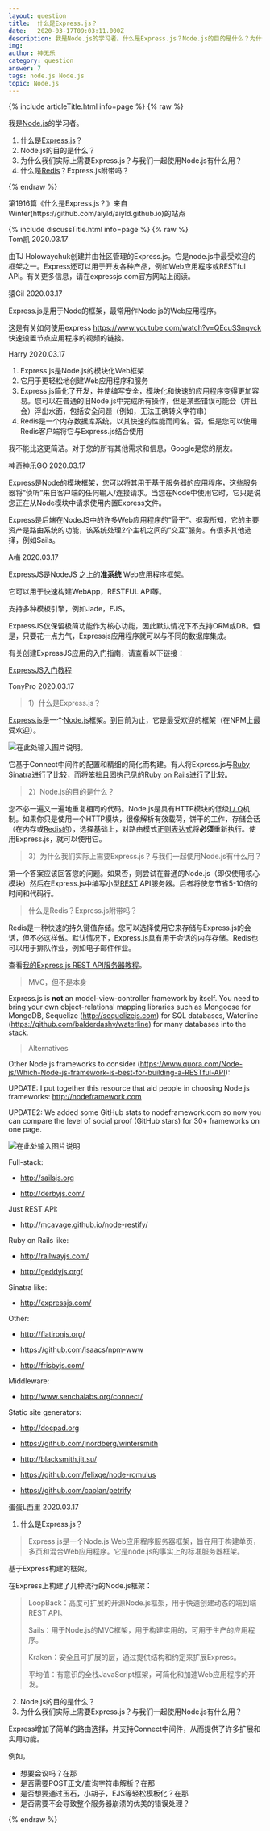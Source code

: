 ```yaml
---
layout: question
title:  什么是Express.js？
date:   2020-03-17T09:03:11.000Z
description: 我是Node.js的学习者。什么是Express.js？Node.js的目的是什么？为什么我们实际上需要Express.js？与我们一起使用No...
img: 
author: 神无乐
category: question
answer: 7
tags: node.js Node.js
topic: Node.js
---
```

<div class="article-root">
  <div class="article">
    {% include articleTitle.html info=page %}
    {% raw %}
    <div class="article-content"><p><font style="vertical-align: inherit;"><font style="vertical-align: inherit;">我是</font></font><a href="http://en.wikipedia.org/wiki/Node.js" rel="noreferrer"><font style="vertical-align: inherit;"><font style="vertical-align: inherit;">Node.js</font></font></a><font style="vertical-align: inherit;"><font style="vertical-align: inherit;">的学习者</font><font style="vertical-align: inherit;">。</font></font></p>

<ol>
<li><font style="vertical-align: inherit;"><font style="vertical-align: inherit;">什么是</font></font><a href="https://en.wikipedia.org/wiki/Express.js" rel="noreferrer"><font style="vertical-align: inherit;"><font style="vertical-align: inherit;">Express.js</font></font></a><font style="vertical-align: inherit;"><font style="vertical-align: inherit;">？</font></font></li>
<li><font style="vertical-align: inherit;"><font style="vertical-align: inherit;">Node.js的目的是什么？</font></font></li>
<li><font style="vertical-align: inherit;"><font style="vertical-align: inherit;">为什么我们实际上需要Express.js？</font><font style="vertical-align: inherit;">与我们一起使用Node.js有什么用？</font></font></li>
<li><font style="vertical-align: inherit;"><font style="vertical-align: inherit;">什么是</font></font><a href="https://en.wikipedia.org/wiki/Redis" rel="noreferrer"><font style="vertical-align: inherit;"><font style="vertical-align: inherit;">Redis</font></font></a><font style="vertical-align: inherit;"><font style="vertical-align: inherit;">？</font><font style="vertical-align: inherit;">Express.js附带吗？</font></font></li>
</ol></div>
    {% endraw %}
  </div>
  <p class="winter_mark">第1916篇《什么是Express.js？》来自Winter(https://github.com/aiyld/aiyld.github.io)的站点</p>
  <div class="discuss-wrapper">
    {% include discussTitle.html info=page %}
    {% raw %}
    <div class="discuss-item">
        <div class="discuss-parent">
          <div class="discuss-meta">
            <span class="discuss-user">Tom凯</span>
            <span class="discuss-time">2020.03.17</span>
          </div>
          <div class="discuss-comment"><p><font style="vertical-align: inherit;"><font style="vertical-align: inherit;">由TJ Holowaychuk创建并由社区管理的Express.js。</font><font style="vertical-align: inherit;">它是node.js中最受欢迎的框架之一。</font><font style="vertical-align: inherit;">Express还可以用于开发各种产品，例如Web应用程序或RESTful API。有关更多信息，请在expressjs.com官方网站上阅读。</font></font></p></div>
        </div></div><div class="discuss-item">
        <div class="discuss-parent">
          <div class="discuss-meta">
            <span class="discuss-user">猿Gil</span>
            <span class="discuss-time">2020.03.17</span>
          </div>
          <div class="discuss-comment"><p><font style="vertical-align: inherit;"><font style="vertical-align: inherit;">Express.js是用于Node的框架，最常用作Node js的Web应用程序。</font></font></p>

<p><font style="vertical-align: inherit;"><font style="vertical-align: inherit;">这是有关如何使用express </font><a href="https://www.youtube.com/watch?v=QEcuSSnqvck" rel="nofollow"><font style="vertical-align: inherit;">https://www.youtube.com/watch?v=QEcuSSnqvck</font></a><font style="vertical-align: inherit;">快速设置节点应用程序的视频的链接。</font></font><a href="https://www.youtube.com/watch?v=QEcuSSnqvck" rel="nofollow"><font style="vertical-align: inherit;"></font></a></p></div>
        </div></div><div class="discuss-item">
        <div class="discuss-parent">
          <div class="discuss-meta">
            <span class="discuss-user">Harry</span>
            <span class="discuss-time">2020.03.17</span>
          </div>
          <div class="discuss-comment"><ol>
<li><font style="vertical-align: inherit;"><font style="vertical-align: inherit;">Express.js是Node.js的模块化Web框架</font></font></li>
<li><font style="vertical-align: inherit;"><font style="vertical-align: inherit;">它用于更轻松地创建Web应用程序和服务</font></font></li>
<li><font style="vertical-align: inherit;"><font style="vertical-align: inherit;">Express.js简化了开发，并使编写安全，模块化和快速的应用程序变得更加容易。</font><font style="vertical-align: inherit;">您可以在普通的旧Node.js中完成所有操作，但是某些错误可能会（并且会）浮出水面，包括安全问题（例如，无法正确转义字符串）</font></font></li>
<li><font style="vertical-align: inherit;"><font style="vertical-align: inherit;">Redis是一个内存数据库系统，以其快速的性能而闻名。</font><font style="vertical-align: inherit;">否，但是您可以使用Redis客户端将它与Express.js结合使用</font></font></li>
</ol>

<p><font style="vertical-align: inherit;"><font style="vertical-align: inherit;">我不能比这更简洁。</font><font style="vertical-align: inherit;">对于您的所有其他需求和信息，Google是您的朋友。</font></font></p></div>
        </div></div><div class="discuss-item">
        <div class="discuss-parent">
          <div class="discuss-meta">
            <span class="discuss-user">神奇神乐GO</span>
            <span class="discuss-time">2020.03.17</span>
          </div>
          <div class="discuss-comment"><p><font style="vertical-align: inherit;"><font style="vertical-align: inherit;">Express是Node的模块框架，您可以将其用于基于服务器的应用程序，这些服务器将“侦听”来自客户端的任何输入/连接请求。</font><font style="vertical-align: inherit;">当您在Node中使用它时，它只是说您正在从Node模块中请求使用内置Express文件。</font></font></p>

<p><font style="vertical-align: inherit;"><font style="vertical-align: inherit;">Express是后端在NodeJS中的许多Web应用程序的“骨干”。</font><font style="vertical-align: inherit;">据我所知，它的主要资产是路由系统的功能，该系统处理2个主机之间的“交互”服务。</font><font style="vertical-align: inherit;">有很多其他选择，例如Sails。</font></font></p></div>
        </div></div><div class="discuss-item">
        <div class="discuss-parent">
          <div class="discuss-meta">
            <span class="discuss-user">A梅</span>
            <span class="discuss-time">2020.03.17</span>
          </div>
          <div class="discuss-comment"><p><font style="vertical-align: inherit;"><font style="vertical-align: inherit;">ExpressJS是NodeJS </font><font style="vertical-align: inherit;">之上的</font></font><strong><font style="vertical-align: inherit;"><font style="vertical-align: inherit;">准系统</font></font></strong><font style="vertical-align: inherit;"><font style="vertical-align: inherit;"> Web应用程序框架。</font></font></p>

<p><font style="vertical-align: inherit;"><font style="vertical-align: inherit;">它可以用于快速构建WebApp，RESTFUL API等。</font></font></p>

<p><font style="vertical-align: inherit;"><font style="vertical-align: inherit;">支持多种模板引擎，例如Jade，EJS。 </font></font></p>

<p><font style="vertical-align: inherit;"><font style="vertical-align: inherit;">ExpressJS仅保留极简功能作为核心功能，因此默认情况下不支持ORM或DB。</font><font style="vertical-align: inherit;">但是，只要花一点力气，Expressjs应用程序就可以与不同的数据库集成。</font></font></p>

<p><font style="vertical-align: inherit;"><font style="vertical-align: inherit;">有关创建ExpressJS应用的入门指南，请查看以下链接：  </font></font></p>

<p><a href="https://rishabh.io/recipes/getting-started-with-express.html" rel="nofollow"><font style="vertical-align: inherit;"><font style="vertical-align: inherit;">ExpressJS入门教程</font></font></a> </p></div>
        </div></div><div class="discuss-item">
        <div class="discuss-parent">
          <div class="discuss-meta">
            <span class="discuss-user">TonyPro</span>
            <span class="discuss-time">2020.03.17</span>
          </div>
          <div class="discuss-comment"><blockquote>
  <p><font style="vertical-align: inherit;"><font style="vertical-align: inherit;">1）什么是Express.js？</font></font></p>
</blockquote>

<p><a href="https://en.wikipedia.org/wiki/Express.js" rel="noreferrer"><font style="vertical-align: inherit;"><font style="vertical-align: inherit;">Express.js</font></font></a><font style="vertical-align: inherit;"><font style="vertical-align: inherit;">是一个</font></font><a href="http://en.wikipedia.org/wiki/Node.js" rel="noreferrer"><font style="vertical-align: inherit;"><font style="vertical-align: inherit;">Node.js</font></font></a><font style="vertical-align: inherit;"><font style="vertical-align: inherit;">框架。</font><font style="vertical-align: inherit;">到目前为止，它是最受欢迎的框架（在NPM上最受欢迎）。</font></font></p>

<p><img src="https://i.stack.imgur.com/eRw5a.png" alt="在此处输入图片说明"><font style="vertical-align: inherit;"><font style="vertical-align: inherit;">。 </font></font></p>

<p><font style="vertical-align: inherit;"><font style="vertical-align: inherit;">它基于Connect中间件的配置和精细的简化而构建。</font><font style="vertical-align: inherit;">有人将Express.js与</font></font><a href="http://en.wikipedia.org/wiki/Sinatra_%28software%29" rel="noreferrer"><font style="vertical-align: inherit;"><font style="vertical-align: inherit;">Ruby Sinatra</font></font></a><font style="vertical-align: inherit;"><font style="vertical-align: inherit;">进行了比较，</font><font style="vertical-align: inherit;">而将笨拙且固执己见的</font></font><a href="http://en.wikipedia.org/wiki/Ruby_on_Rails" rel="noreferrer"><font style="vertical-align: inherit;"><font style="vertical-align: inherit;">Ruby on Rails进行了比较</font></font></a><font style="vertical-align: inherit;"><font style="vertical-align: inherit;">。</font></font></p>

<blockquote>
  <p><font style="vertical-align: inherit;"><font style="vertical-align: inherit;">2）Node.js的目的是什么？</font></font></p>
</blockquote>

<p><font style="vertical-align: inherit;"><font style="vertical-align: inherit;">您不必一遍又一遍地重复相同的代码。</font><font style="vertical-align: inherit;">Node.js是</font><font style="vertical-align: inherit;">具有HTTP模块</font><font style="vertical-align: inherit;">的低级</font></font><a href="http://en.wikipedia.org/wiki/Input/output" rel="noreferrer"><font style="vertical-align: inherit;"><font style="vertical-align: inherit;">I / O</font></font></a><font style="vertical-align: inherit;"><font style="vertical-align: inherit;">机制。</font><font style="vertical-align: inherit;">如果你只是使用一个HTTP模块，很像解析有效载荷，饼干的工作，存储会话（在内存或</font></font><a href="http://en.wikipedia.org/wiki/Redis_%28data_store%29" rel="noreferrer"><font style="vertical-align: inherit;"><font style="vertical-align: inherit;">Redis的</font></font></a><font style="vertical-align: inherit;"><font style="vertical-align: inherit;">），选择基础上，对路由模式</font></font><a href="http://en.wikipedia.org/wiki/Regular_expression" rel="noreferrer"><font style="vertical-align: inherit;"><font style="vertical-align: inherit;">正则表达式</font></font></a><font style="vertical-align: inherit;"><font style="vertical-align: inherit;">将</font></font><strong><font style="vertical-align: inherit;"><font style="vertical-align: inherit;">必须</font></font></strong><font style="vertical-align: inherit;"><font style="vertical-align: inherit;">重新执行。</font><font style="vertical-align: inherit;">使用Express.js，就可以使用它。</font></font></p>

<blockquote>
  <p><font style="vertical-align: inherit;"><font style="vertical-align: inherit;">3）为什么我们实际上需要Express.js？</font><font style="vertical-align: inherit;">与我们一起使用Node.js有什么用？</font></font></p>
</blockquote>

<p><font style="vertical-align: inherit;"><font style="vertical-align: inherit;">第一个答案应该回答您的问题。</font><font style="vertical-align: inherit;">如果否，则尝试</font><font style="vertical-align: inherit;">在普通的Node.js（即仅使用核心模块）然后在Express.js中</font><font style="vertical-align: inherit;">编写小型</font></font><a href="http://en.wikipedia.org/wiki/Representational_State_Transfer" rel="noreferrer"><font style="vertical-align: inherit;"><font style="vertical-align: inherit;">REST</font></font></a><font style="vertical-align: inherit;"><font style="vertical-align: inherit;"> API服务器。</font><font style="vertical-align: inherit;">后者将使您节省5-10倍的时间和代码行。</font></font></p>

<blockquote>
  <p><font style="vertical-align: inherit;"><font style="vertical-align: inherit;">什么是Redis？</font><font style="vertical-align: inherit;">Express.js附带吗？</font></font></p>
</blockquote>

<p><font style="vertical-align: inherit;"><font style="vertical-align: inherit;">Redis是一种快速的持久键值存储。</font><font style="vertical-align: inherit;">您可以选择使用它来存储与Express.js的会话，但不必这样做。</font><font style="vertical-align: inherit;">默认情况下，Express.js具有用于会话的内存存储。</font><font style="vertical-align: inherit;">Redis也可以用于排队作业，例如电子邮件作业。</font></font></p>

<p><font style="vertical-align: inherit;"><font style="vertical-align: inherit;">查看</font></font><a href="http://www.webapplog.com/intro-to-express-js-simple-rest-api-app-with-monk-and-mongodb/" rel="noreferrer"><font style="vertical-align: inherit;"><font style="vertical-align: inherit;">我的Express.js REST API服务器教程</font></font></a><font style="vertical-align: inherit;"><font style="vertical-align: inherit;">。</font></font></p>

<blockquote>
  <p><font style="vertical-align: inherit;"><font style="vertical-align: inherit;">MVC，但不是本身</font></font></p>
</blockquote>

<p>Express.js is <strong>not</strong> an model-view-controller framework by itself. You need to bring your own object-relational mapping libraries such as Mongoose for MongoDB, Sequelize (<a href="http://sequelizejs.com" rel="noreferrer">http://sequelizejs.com</a>) for SQL databases, Waterline (<a href="https://github.com/balderdashy/waterline" rel="noreferrer">https://github.com/balderdashy/waterline</a>) for many databases into the stack.</p>

<blockquote>
  <p>Alternatives</p>
</blockquote>

<p>Other Node.js frameworks to consider (<a href="https://www.quora.com/Node-js/Which-Node-js-framework-is-best-for-building-a-RESTful-API" rel="noreferrer">https://www.quora.com/Node-js/Which-Node-js-framework-is-best-for-building-a-RESTful-API</a>):</p>

<p>UPDATE: I put together this resource that aid people in choosing Node.js frameworks: <a href="http://nodeframework.com" rel="noreferrer">http://nodeframework.com</a></p>

<p>UPDATE2: We added some GitHub stats to nodeframework.com so now you can compare the level of social proof (GitHub stars) for 30+ frameworks on one page.</p>

<p><img src="https://i.stack.imgur.com/1yIPs.png" alt="在此处输入图片说明"></p>

<p>Full-stack:</p>

<ul>
<li><p><a href="http://sailsjs.org" rel="noreferrer">http://sailsjs.org</a></p></li>
<li><p><a href="http://derbyjs.com/" rel="noreferrer">http://derbyjs.com/</a></p></li>
</ul>

<p>Just REST API:</p>

<ul>
<li><a href="http://mcavage.github.io/node-restify/" rel="noreferrer">http://mcavage.github.io/node-restify/</a></li>
</ul>

<p>Ruby on Rails like:</p>

<ul>
<li><p><a href="http://railwayjs.com/" rel="noreferrer">http://railwayjs.com/</a></p></li>
<li><p><a href="http://geddyjs.org/" rel="noreferrer">http://geddyjs.org/</a></p></li>
</ul>

<p>Sinatra like:</p>

<ul>
<li><a href="http://expressjs.com/" rel="noreferrer">http://expressjs.com/</a></li>
</ul>

<p>Other:</p>

<ul>
<li><p><a href="http://flatironjs.org/" rel="noreferrer">http://flatironjs.org/</a></p></li>
<li><p><a href="https://github.com/isaacs/npm-www" rel="noreferrer">https://github.com/isaacs/npm-www</a></p></li>
<li><p><a href="http://frisbyjs.com/" rel="noreferrer">http://frisbyjs.com/</a></p></li>
</ul>

<p>Middleware:</p>

<ul>
<li><a href="http://www.senchalabs.org/connect/" rel="noreferrer">http://www.senchalabs.org/connect/</a></li>
</ul>

<p>Static site generators:</p>

<ul>
<li><p><a href="http://docpad.org" rel="noreferrer">http://docpad.org</a></p></li>
<li><p><a href="https://github.com/jnordberg/wintersmith" rel="noreferrer">https://github.com/jnordberg/wintersmith</a></p></li>
<li><p><a href="http://blacksmith.jit.su/" rel="noreferrer">http://blacksmith.jit.su/</a></p></li>
<li><p><a href="https://github.com/felixge/node-romulus" rel="noreferrer">https://github.com/felixge/node-romulus</a></p></li>
<li><p><a href="https://github.com/caolan/petrify" rel="noreferrer">https://github.com/caolan/petrify</a></p></li>
</ul></div>
        </div></div><div class="discuss-item">
        <div class="discuss-parent">
          <div class="discuss-meta">
            <span class="discuss-user">蛋蛋L西里</span>
            <span class="discuss-time">2020.03.17</span>
          </div>
          <div class="discuss-comment"><ol>
<li><font style="vertical-align: inherit;"><font style="vertical-align: inherit;">什么是Express.js？</font></font></li>
</ol>

<blockquote>
  <p><font style="vertical-align: inherit;"><font style="vertical-align: inherit;">Express.js是一个Node.js Web应用程序服务器框架，旨在用于构建单页，多页和混合Web应用程序。</font><font style="vertical-align: inherit;">它是node.js的事实上的标准服务器框架。</font></font></p>
</blockquote>

<p><font style="vertical-align: inherit;"><font style="vertical-align: inherit;">基于Express构建的框架。</font></font></p>

<p><font style="vertical-align: inherit;"><font style="vertical-align: inherit;">在Express上构建了几种流行的Node.js框架：</font></font></p>

<blockquote>
  <p><font style="vertical-align: inherit;"><font style="vertical-align: inherit;">LoopBack：高度可扩展的开源Node.js框架，用于快速创建动态的端到端REST API。 </font></font></p>
  
  <p><font style="vertical-align: inherit;"><font style="vertical-align: inherit;">Sails：用于Node.js的MVC框架，用于构建实用的，可用于生产的应用程序。 </font></font></p>
  
  <p><font style="vertical-align: inherit;"><font style="vertical-align: inherit;">Kraken：安全且可扩展的层，通过提供结构和约定来扩展Express。 </font></font></p>
  
  <p><font style="vertical-align: inherit;"><font style="vertical-align: inherit;">平均值：有意识的全栈JavaScript框架，可简化和加速Web应用程序的开发。</font></font></p>
</blockquote>

<ol start="2">
<li><font style="vertical-align: inherit;"><font style="vertical-align: inherit;">Node.js的目的是什么？</font></font></li>
<li><font style="vertical-align: inherit;"><font style="vertical-align: inherit;">为什么我们实际上需要Express.js？</font><font style="vertical-align: inherit;">与我们一起使用Node.js有什么用？</font></font></li>
</ol>

<p><font style="vertical-align: inherit;"><font style="vertical-align: inherit;">Express增加了简单的路由选择，并支持Connect中间件，从而提供了许多扩展和实用功能。</font></font></p>

<p><font style="vertical-align: inherit;"><font style="vertical-align: inherit;">例如，</font></font></p>

<ul>
<li><font style="vertical-align: inherit;"><font style="vertical-align: inherit;">想要会议吗？</font><font style="vertical-align: inherit;">在那</font></font></li>
<li><font style="vertical-align: inherit;"><font style="vertical-align: inherit;">是否需要POST正文/查询字符串解析？</font><font style="vertical-align: inherit;">在那</font></font></li>
<li><font style="vertical-align: inherit;"><font style="vertical-align: inherit;">是否想要通过玉石，小胡子，EJS等轻松模板化？</font><font style="vertical-align: inherit;">在那</font></font></li>
<li><font style="vertical-align: inherit;"><font style="vertical-align: inherit;">是否需要不会导致整个服务器崩溃的优美的错误处理？</font></font></li>
</ul></div>
        </div></div>
    {% endraw %}
  </div>
<div>
